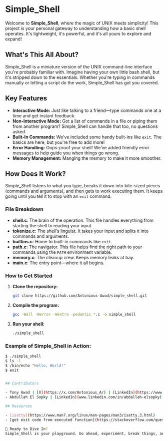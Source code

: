 # Simple_Shell 

Welcome to **Simple_Shell**, where the magic of UNIX meets simplicity! This project is your personal gateway to understanding how a basic shell operates. It's lightweight, it's powerful, and it's all yours to explore and expand!

##  What's This All About?

Simple_Shell is a miniature version of the UNIX command-line interface you're probably familiar with. Imagine having your own little bash shell, but it's stripped down to the essentials. Whether you're typing in commands manually or letting a script do the work, Simple_Shell has got you covered.

##  Key Features

- **Interactive Mode:** Just like talking to a friend—type commands one at a time and get instant feedback.
- **Non-Interactive Mode:** Got a list of commands in a file or piping them from another program? Simple_Shell can handle that too, no questions asked.
- **Built-In Commands:** We've included some handy built-ins like `exit`. The basics are here, but you're free to add more!
- **Error Handling:** Oops-proof your shell! We’ve added friendly error messages to help guide you when things go wrong.
- **Memory Management:** Manging the memory to make it more smoother.

##  How Does It Work?

Simple_Shell listens to what you type, breaks it down into bite-sized pieces (commands and arguments), and then gets to work executing them. It keeps going until you tell it to stop with an `exit` command.

###  File Breakdown

- **shell.c**: The brain of the operation. This file handles everything from starting the shell to reading your input.
- **tokenize.c**: The shell’s linguist. It takes your input and splits it into commands and arguments.
- **builtins.c**: Home to built-in commands like `exit`.
- **path.c**: The navigator. This file helps find the right path to your commands using the `PATH` environment variable.
- **memory.c**: The cleanup crew. Keeps memory leaks at bay.
- **main.c**: The entry point—where it all begins.

###  How to Get Started

1. **Clone the repository:**

    ```bash
    git clone https://github.com/Antonious-Awad/simple_shell.git
    ```

2. **Compile the program:**

    ```bash
    gcc -Wall -Werror -Wextra -pedantic *.c -o simple_shell
    ```

3. **Run your shell:**

    ```bash
    ./simple_shell
    ```

### Example of Simple_Shell in Action:

```bash
$ ./simple_shell
$ ls -l
$ /bin/echo "Hello, World!"
$ exit


## Contributors

- Tony Awad | [X](https://x.com/Antonious_A/) | [LinkedIn](https://www.linkedin.com/in/antoniousawad/)
- Abdullah El Sopky | [LinkedIn](www.linkedin.com/in/abdallah-elsopky)

## Resources

- [isatty](https://www.man7.org/linux/man-pages/man3/isatty.3.html)
- [get exit code from executed function](https://stackoverflow.com/questions/2667095/how-to-get-the-return-value-of-a-program-ran-via-calling-a-member-of-the-exec-fa)

🚀 Ready to Dive In?
Simple_Shell is your playground. Go ahead, experiment, break things, and then fix them—because that’s what coding is all about!
